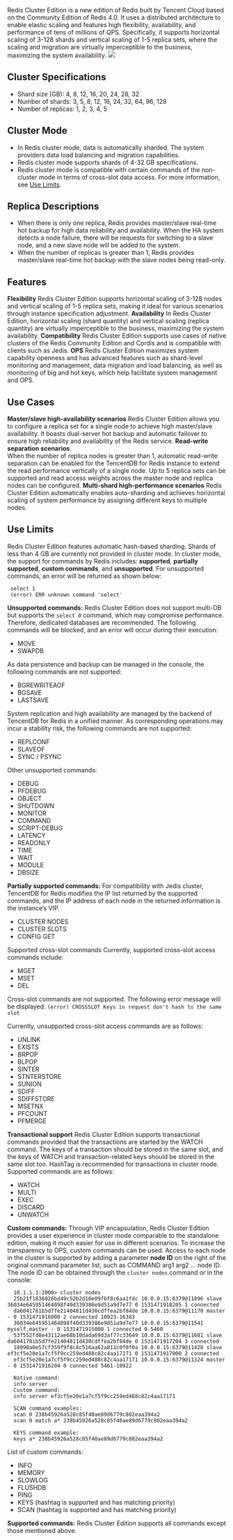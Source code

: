 Redis Cluster Edition is a new edition of Redis built by Tencent Cloud based on the Community Edition of Redis 4.0. It uses a distributed architecture to enable elastic scaling and features high flexibility, availability, and performance of tens of millions of QPS. Specifically, it supports horizontal scaling of 3-128 shards and vertical scaling of 1-5 replica sets, where the scaling and migration are virtually imperceptible to the business, maximizing the system availability. ![](https://main.qcloudimg.com/raw/d023aa7ddecec8b0b42a899b7ea307b0.png)

## Cluster Specifications
- Shard size (GB): 4, 8, 12, 16, 20, 24, 28, 32
- Number of shards: 3, 5, 8, 12, 16, 24, 32, 64, 96, 128 
- Number of replicas: 1, 2, 3, 4, 5 

## Cluster Mode
- In Redis cluster mode, data is automatically sharded. The system providers data load balancing and migration capabilities.
- Redis cluster mode supports shards of 4-32 GB specifications.
- Redis cluster mode is compatible with certain commands of the non-cluster mode in terms of cross-slot data access. For more information, see [Use Limits](http://intl.cloud.tencent.com/document/product/239/18336).

## Replica Descriptions
- When there is only one replica, Redis provides master/slave real-time hot backup for high data reliability and availability. When the HA system detects a node failure, there will be requests for switching to a slave node, and a new slave node will be added to the system.
- When the number of replicas is greater than 1, Redis provides master/slave real-time hot backup with the slave nodes being read-only.

## Features
**Flexibility** 
Redis Cluster Edition supports horizontal scaling of 3-128 nodes and vertical scaling of 1-5 replica sets, making it ideal for various scenarios through instance specification adjustment.
**Availability** 
In Redis Cluster Edition, horizontal scaling (shard quantity) and vertical scaling (replica quantity) are virtually imperceptible to the business, maximizing the system availability.
 **Compatibility**
Redis Cluster Edition supports use cases of native clusters of the Redis Community Edition and Cordis and is compatible with clients such as Jedis.
 **OPS**
Redis Cluster Edition maximizes system capability openness and has advanced features such as shard-level monitoring and management, data migration and load balancing, as well as monitoring of big and hot keys, which help facilitate system management and OPS.

## Use Cases
**Master/slave high-availability scenarios**
Redis Cluster Edition allows you to configure a replica set for a single node to achieve high master/slave availability. It boasts dual-server hot backup and automatic failover to ensure high reliability and availability of the Redis service.
 **Read-write separation scenarios**  
When the number of replica nodes is greater than 1, automatic read-write separation can be enabled for the TencentDB for Redis instance to extend the read performance vertically of a single node. Up to 5 replica sets can be supported and read access weights across the master node and replica nodes can be configured. 
**Multi-shard high-performance scenarios**
Redis Cluster Edition automatically enables auto-sharding and achieves horizontal scaling of system performance by assigning different keys to multiple nodes.

## Use Limits
Redis Cluster Edition features automatic hash-based sharding. Shards of less than 4 GB are currently not provided in cluster mode.
In cluster mode, the support for commands by Redis includes: **supported**, **partially supported**, **custom commands**, and **unsupported**. For unsupported commands, an error will be returned as shown below:
```
 select 1
 (error) ERR unknown command 'select'
```

**Unsupported commands:**
Redis Cluster Edition does not support multi-DB but supports the `select 0` command, which may compromise performance. Therefore, dedicated databases are recommended. The following commands will be blocked, and an error will occur during their execution:
- MOVE
- SWAPDB
  

As data persistence and backup can be managed in the console, the following commands are not supported:
- BGREWRITEAOF
- BGSAVE
- LASTSAVE
  

System replication and high availability are managed by the backend of TencentDB for Redis in a unified manner. As corresponding operations may incur a stability risk, the following commands are not supported:
- REPLCONF
- SLAVEOF
- SYNC / PSYNC

Other unsupported commands:
- DEBUG 
- PFDEBUG
- OBJECT
- SHUTDOWN
- MONITOR
- COMMAND
- SCRIPT-DEBUG
- LATENCY
- READONLY
- TIME
- WAIT
- MODULE
- DBSIZE

**Partially supported commands:**
For compatibility with Jedis cluster, TencentDB for Redis modifies the IP list returned by the supported commands, and the IP address of each node in the returned information is the instance’s VIP.
- CLUSTER NODES
- CLUSTER SLOTS 
- CONFIG GET

Supported cross-slot commands
Currently, supported cross-slot access commands include:
- MGET
- MSET
- DEL

Cross-slot commands are not supported. The following error message will be displayed:
 `(error) CROSSSLOT Keys in request don't hash to the same slot`

Currently, unsupported cross-slot access commands are as follows:
- UNLINK
- EXISTS
- BRPOP
- BLPOP
- SINTER
- STNTERSTORE
- SUNION
- SDIFF
- SDIFFSTORE
- MSETNX
- PFCOUNT
- PFMERGE

**Transactional support**
Redis Cluster Edition supports transactional commands provided that the transactions are started by the WATCH command. The keys of a transaction should be stored in the same slot, and the keys of WATCH and transaction-related keys should be stored in the same slot too. HashTag is recommended for transactions in cluster mode. Supported commands are as follows:
- WATCH
- MULTI
- EXEC
- DISCARD
- UNWATCH
  

**Custom commands:**
Through VIP encapsulation, Redis Cluster Edition provides a user experience in cluster mode comparable to the standalone edition, making it much easier for use in different scenarios. To increase the transparency to OPS, custom commands can be used. Access to each node in the cluster is supported by adding a parameter **node ID** on the right of the original command parameter list, such as COMMAND arg1 arg2 ... node ID. The node ID can be obtained through the `cluster nodes` command or in the console:
  ```
	10.1.1.1:2000> cluster nodes
	25b21f1836026bd49c52b2d10e09fbf8c6aa1fdc 10.0.0.15:6379@11896 slave 36034e645951464098f40d339386e9d51a9d7e77 0 1531471918205 1 connected
	da6041781b5d7fe21404811d430cdffea2bf84de 10.0.0.15:6379@11170 master - 0 1531471916000 2 connected 10923-16383
	36034e645951464098f40d339386e9d51a9d7e77 10.0.0.15:6379@11541 myself,master - 0 1531471915000 1 connected 0-5460
	53f552fd8e43112ae68b10dada69d3af77c33649 10.0.0.15:6379@11681 slave da6041781b5d7fe21404811d430cdffea2bf84de 0 1531471917204 3 connected
	18090a0e57cf359f9f8c8c516aa62a811c0f0f0a 10.0.0.15:6379@11428 slave ef3cf5e20e1a7cf5f9cc259ed488c82c4aa17171 0 1531471917000 2 connected
	ef3cf5e20e1a7cf5f9cc259ed488c82c4aa17171 10.0.0.15:6379@11324 master - 0 1531471916204 0 connected 5461-10922

	Native command:
	info server
	Custom command:
	info server ef3cf5e20e1a7cf5f9cc259ed488c82c4aa17171
	
	SCAN command examples:
	scan 0 238b45926a528c85f40ae89d6779c802eaa394a2
	scan 0 match a* 238b45926a528c85f40ae89d6779c802eaa394a2
	
	KEYS command example:
	keys a* 238b45926a528c85f40ae89d6779c802eaa394a2
  ```

 List of custom commands:
- INFO	 
- MEMORY
- SLOWLOG
- FLUSHDB
- PING
- KEYS (hashtag is supported and has matching priority)
- SCAN (hashtag is supported and has matching priority)

**Supported commands:**
  Redis Cluster Edition supports all commands except those mentioned above.

